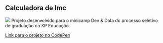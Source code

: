 ## Calculadora de Imc
<img src="https://media.istockphoto.com/photos/female-feet-on-weight-scale-picture-id543180730?b=1&k=20&m=543180730&s=170667a&w=0&h=wWKOSGnUMKA7vwIvdTkD6CMhpNlaho5cL1xkwaNxCWQ=">
Projeto desenvolvido para o minicamp Dev & Data do processo seletivo de graduação da XP Educação.

[Link para o projeto no CodePen](https://codepen.io/palomarizzon/pen/gOeQbwq)
